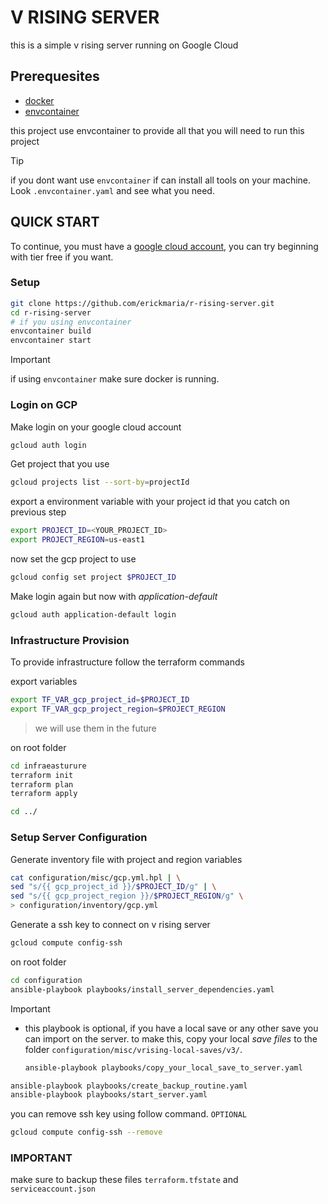 # V RISING SERVER 

this is a simple v rising server running on Google Cloud

## Prerequesites

- [docker](https://docs.docker.com/get-docker/)
- [envcontainer](https://github.com/erickmaria/envcontainer)

this project use envcontainer to provide all that you will need to run this project
> [!TIP]
> if you dont want use `envcontainer` if can install all tools on your machine. Look `.envcontainer.yaml` and see what you need.

## QUICK START

To continue, you must have a [google cloud account](https://cloud.google.com/), you can try beginning with tier free if you 
want.

### Setup
```bash
git clone https://github.com/erickmaria/r-rising-server.git
cd r-rising-server
# if you using envcontainer
envcontainer build
envcontainer start
```
> [!IMPORTANT]
> if using `envcontainer` make sure docker is running.

### Login on GCP

Make login on your google cloud account
```bash
gcloud auth login
```

Get project that you use
```bash
gcloud projects list --sort-by=projectId
```

export a environment variable with your project id that you catch on previous step
```bash
export PROJECT_ID=<YOUR_PROJECT_ID>
export PROJECT_REGION=us-east1
```

now set the gcp project to use
```bash 
gcloud config set project $PROJECT_ID
```

Make login again but now with *application-default*
```bash 
gcloud auth application-default login 
```

### Infrastructure Provision

To provide infrastructure follow the terraform commands

export variables
```bash
export TF_VAR_gcp_project_id=$PROJECT_ID
export TF_VAR_gcp_project_region=$PROJECT_REGION
```
> we will use them in the future

on root folder
```bash 
cd infraeasturure
terraform init
terraform plan
terraform apply

cd ../
```

### Setup Server Configuration

Generate inventory file with project and region variables
```bash 
cat configuration/misc/gcp.yml.hpl | \
sed "s/{{ gcp_project_id }}/$PROJECT_ID/g" | \
sed "s/{{ gcp_project_region }}/$PROJECT_REGION/g" \
> configuration/inventory/gcp.yml
```

Generate a ssh key to connect on v rising server
```bash 
gcloud compute config-ssh
```
on root folder
```bash 
cd configuration
ansible-playbook playbooks/install_server_dependencies.yaml
```

> [!IMPORTANT]
> - this playbook is optional, if you have a local save or any other save you can import on the server.
>   to make this, copy your local *save files* to the folder `configuration/misc/vrising-local-saves/v3/`.
>   ```bash
>   ansible-playbook playbooks/copy_your_local_save_to_server.yaml
>   ```

```bash
ansible-playbook playbooks/create_backup_routine.yaml
ansible-playbook playbooks/start_server.yaml
```

you can remove ssh key using follow command. `OPTIONAL` 
```bash
gcloud compute config-ssh --remove
```

### IMPORTANT

make sure to backup these files `terraform.tfstate` and  `serviceaccount.json`
